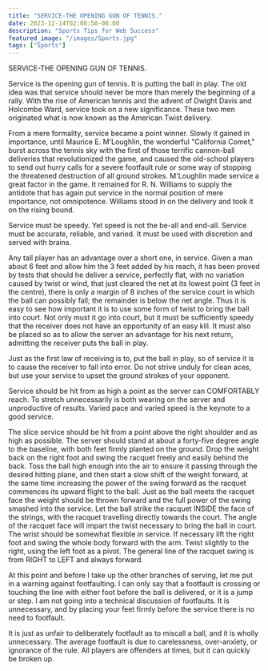 ```yaml
---
title: "SERVICE-THE OPENING GUN OF TENNIS."
date: 2023-12-14T02:08:58-08:00
description: "Sports Tips for Web Success"
featured_image: "/images/Sports.jpg"
tags: ["Sports"]
---
```


SERVICE-THE OPENING GUN OF TENNIS. 

Service is the opening gun of tennis. It is putting the ball in play. The old idea was that service should never be more than merely the beginning of a rally. With the rise of American tennis and the advent of Dwight Davis and Holcombe Ward, service took on a new significance. These two men originated what is now known as the American Twist delivery. 

From a mere formality, service became a point winner. Slowly it gained in importance, until Maurice E. M'Loughlin, the wonderful "California Comet," burst across the tennis sky with the first of those terrific cannon-ball deliveries that revolutionized the game, and caused the old-school players to send out hurry calls for a severe footfault rule or some way of stopping the threatened destruction of all ground strokes. M'Loughlin made service a great factor in the game. It remained for R. N. Williams to supply the antidote that has again put service in the normal position of mere importance, not omnipotence. Williams stood in on the delivery and took it on the rising bound. 

Service must be speedy. Yet speed is not the be-all and end-all. Service must be accurate, reliable, and varied. It must be used with discretion and served with brains.  

Any tall player has an advantage over a short one, in service. Given a man about 6 feet and allow him the 3 feet added by his reach, it has been proved by tests that should he deliver a service, perfectly flat, with no variation caused by twist or wind, that just cleared the net at its lowest point (3 feet in the centre), there is only a margin of 8 inches of the service court in which the ball can possibly fall; the remainder is below the net angle. Thus it is easy to see how important it is to use some form of twist to bring the ball into court. Not only must it go into court, but it must be sufficiently speedy that the receiver does not have an opportunity of an easy kill. It must also be placed so as to allow the server an advantage for his next return, admitting the receiver puts the ball in play. 

Just as the first law of receiving is to, put the ball in play, so of service it is to cause the receiver to fall into error. Do not strive unduly for clean aces, but use your service to upset the ground strokes of your opponent. 

Service should be hit from as high a point as the server can COMFORTABLY reach. To stretch unnecessarily is both wearing on the server and unproductive of results. Varied pace and varied  speed is the keynote to a good service. 

The slice service should be hit from a point above the right shoulder and as high as possible. The server should stand at about a forty-five degree angle to the baseline, with both feet firmly planted on the ground. Drop the weight back on the right foot and swing the racquet freely and easily behind the back. Toss the ball high enough into the air to ensure it passing through the desired hitting plane, and then start a slow shift of the weight forward, at the same time increasing the power of the swing forward as the racquet commences its upward flight to the ball. Just as the ball meets the racquet face the weight should be thrown forward and the full power of the swing smashed into the service. Let the ball strike the racquet INSIDE the face of the strings, with the racquet travelling directly towards the court. The angle of the racquet face will impart the twist necessary to bring the ball in court. The wrist should be somewhat flexible in service. If necessary lift the right foot and swing the whole body forward with the arm. Twist slightly to the right, using the left foot as a pivot. The general line of the racquet swing is from RIGHT to LEFT and always forward. 

At this point and before I take up the other branches of serving, let me put in a warning against footfaulting. I can only say that a footfault is crossing or touching the line with either foot before the ball is delivered, or it is a jump or step. I am not going into a technical discussion of footfaults. It is unnecessary, and by placing your feet firmly before the service there is no need to footfault. 

It is just as unfair to deliberately footfault as to miscall a ball, and it is wholly unnecessary. The average footfault is due to carelessness, over-anxiety, or ignorance of the rule. All players are offenders at times, but it can quickly be broken up.

